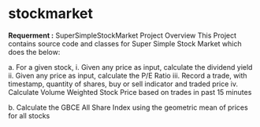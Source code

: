 # stockmarket
**Requerment :**
SuperSimpleStockMarket Project
Overview
This Project contains source code and classes for Super Simple Stock Market which does the below:

a. For a given stock, i. Given any price as input, calculate the dividend yield ii. Given any price as input, calculate the P/E Ratio iii. Record a trade, with timestamp, quantity of shares, buy or sell indicator and traded price iv. Calculate Volume Weighted Stock Price based on trades in past 15 minutes

b. Calculate the GBCE All Share Index using the geometric mean of prices for all stocks

